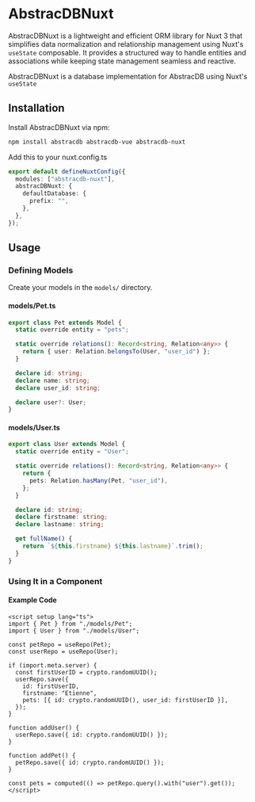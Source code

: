 # AbstracDBNuxt

AbstracDBNuxt is a lightweight and efficient ORM library for Nuxt 3 that simplifies data normalization and relationship management using Nuxt's `useState` composable. It provides a structured way to handle entities and associations while keeping state management seamless and reactive.

AbstracDBNuxt is a database implementation for AbstracDB using Nuxt's `useState`

## Installation

Install AbstracDBNuxt via npm:

```sh
npm install abstracdb abstracdb-vue abstracdb-nuxt
```

Add this to your nuxt.config.ts

```ts
export default defineNuxtConfig({
  modules: ["abstracdb-nuxt"],
  abstracDBNuxt: {
    defaultDatabase: {
      prefix: "",
    },
  },
});
```

## Usage

### Defining Models

Create your models in the `models/` directory.

#### models/Pet.ts

```ts
export class Pet extends Model {
  static override entity = "pets";

  static override relations(): Record<string, Relation<any>> {
    return { user: Relation.belongsTo(User, "user_id") };
  }

  declare id: string;
  declare name: string;
  declare user_id: string;

  declare user?: User;
}
```

#### models/User.ts

```ts
export class User extends Model {
  static override entity = "User";

  static override relations(): Record<string, Relation<any>> {
    return {
      pets: Relation.hasMany(Pet, "user_id"),
    };
  }

  declare id: string;
  declare firstname: string;
  declare lastname: string;

  get fullName() {
    return `${this.firstname} ${this.lastname}`.trim();
  }
}
```

### Using It in a Component

#### Example Code

```vue
<script setup lang="ts">
import { Pet } from "./models/Pet";
import { User } from "./models/User";

const petRepo = useRepo(Pet);
const userRepo = useRepo(User);

if (import.meta.server) {
  const firstUserID = crypto.randomUUID();
  userRepo.save({
    id: firstUserID,
    firstname: "Etienne",
    pets: [{ id: crypto.randomUUID(), user_id: firstUserID }],
  });
}

function addUser() {
  userRepo.save({ id: crypto.randomUUID() });
}

function addPet() {
  petRepo.save({ id: crypto.randomUUID() });
}

const pets = computed(() => petRepo.query().with("user").get());
</script>
```
